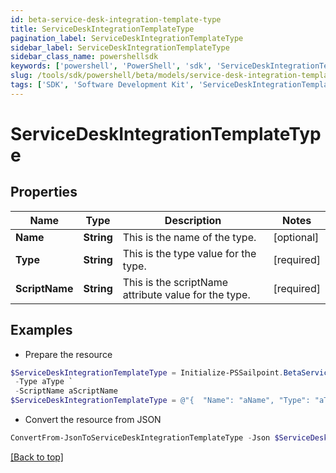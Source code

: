 ```yaml
---
id: beta-service-desk-integration-template-type
title: ServiceDeskIntegrationTemplateType
pagination_label: ServiceDeskIntegrationTemplateType
sidebar_label: ServiceDeskIntegrationTemplateType
sidebar_class_name: powershellsdk
keywords: ['powershell', 'PowerShell', 'sdk', 'ServiceDeskIntegrationTemplateType', 'BetaServiceDeskIntegrationTemplateType'] 
slug: /tools/sdk/powershell/beta/models/service-desk-integration-template-type
tags: ['SDK', 'Software Development Kit', 'ServiceDeskIntegrationTemplateType', 'BetaServiceDeskIntegrationTemplateType']
---
```



# ServiceDeskIntegrationTemplateType

## Properties

Name | Type | Description | Notes
------------ | ------------- | ------------- | -------------
**Name** | **String** | This is the name of the type. | [optional] 
**Type** | **String** | This is the type value for the type. | [required]
**ScriptName** | **String** | This is the scriptName attribute value for the type. | [required]

## Examples

- Prepare the resource
```powershell
$ServiceDeskIntegrationTemplateType = Initialize-PSSailpoint.BetaServiceDeskIntegrationTemplateType  -Name aName `
 -Type aType `
 -ScriptName aScriptName
$ServiceDeskIntegrationTemplateType = @"{  "Name": "aName", "Type": "aType", "ScriptName": "aScriptName" }"@
```

- Convert the resource from JSON
```powershell
ConvertFrom-JsonToServiceDeskIntegrationTemplateType -Json $ServiceDeskIntegrationTemplateType
```


[[Back to top]](#) 

